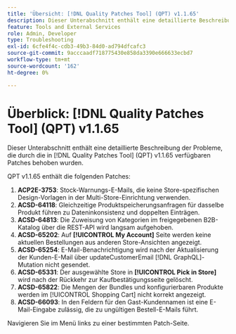 ```yaml
---
title: 'Übersicht: [!DNL Quality Patches Tool] (QPT) v1.1.65'
description: Dieser Unterabschnitt enthält eine detaillierte Beschreibung der Probleme, die durch die in Version 1.1.65  [!DNL Quality Patches Tool]  Patches behoben wurden.
feature: Tools and External Services
role: Admin, Developer
type: Troubleshooting
exl-id: 6cfe4f4c-cdb3-49b3-84d0-ad794dfcafc3
source-git-commit: 9acccaadf718775430e858da3390e666633ecbd7
workflow-type: tm+mt
source-wordcount: '162'
ht-degree: 0%

---
```


# Überblick: [!DNL Quality Patches Tool] (QPT) v1.1.65

Dieser Unterabschnitt enthält eine detaillierte Beschreibung der Probleme, die durch die in [!DNL Quality Patches Tool] (QPT) v1.1.65 verfügbaren Patches behoben wurden.

QPT v1.1.65 enthält die folgenden Patches:
1. **ACP2E-3753**: Stock-Warnungs-E-Mails, die keine Store-spezifischen Design-Vorlagen in der Multi-Store-Einrichtung verwenden.
1. **ACSD-64118**: Gleichzeitige Produktspeicherungsanfragen für dasselbe Produkt führen zu Dateninkonsistenz und doppelten Einträgen.
1. **ACSD-64813**: Die Zuweisung von Kategorien im freigegebenen B2B-Katalog über die REST-API wird langsam aufgehoben.
1. **ACSD-65202**: Auf **[!UICONTROL My Account]** Seite werden keine aktuellen Bestellungen aus anderen Store-Ansichten angezeigt.
1. **ACSD-65254**: E-Mail-Benachrichtigung wird nach der Aktualisierung der Kunden-E-Mail über updateCustomerEmail [!DNL GraphQL]-Mutation nicht gesendet.
1. **ACSD-65331**: Der ausgewählte Store in **[!UICONTROL Pick in Store]** wird nach der Rückkehr zur Kaufbestätigungsseite gelöscht.
1. **ACSD-65822**: Die Mengen der Bundles und konfigurierbaren Produkte werden im [!UICONTROL Shopping Cart] nicht korrekt angezeigt.
1. **ACSD-66093**: In den Feldern für den Gast-Kundennamen ist eine E-Mail-Eingabe zulässig, die zu ungültigen Bestell-E-Mails führt.

Navigieren Sie im Menü links zu einer bestimmten Patch-Seite.

